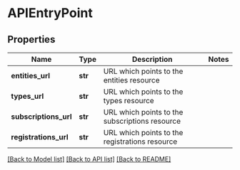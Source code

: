 # APIEntryPoint

## Properties

| Name                  | Type    | Description                                    | Notes |
| --------------------- | ------- | ---------------------------------------------- | ----- |
| **entities_url**      | **str** | URL which points to the entities resource      |
| **types_url**         | **str** | URL which points to the types resource         |
| **subscriptions_url** | **str** | URL which points to the subscriptions resource |
| **registrations_url** | **str** | URL which points to the registrations resource |

[[Back to Model list]](../README.md#documentation-for-models)
[[Back to API list]](../README.md#documentation-for-api-endpoints)
[[Back to README]](../README.md)
